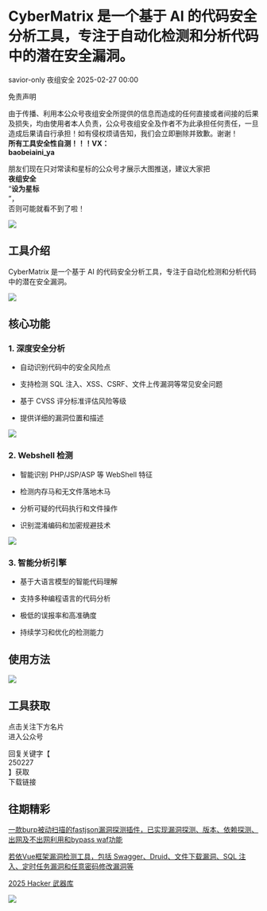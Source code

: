#  CyberMatrix 是一个基于 AI 的代码安全分析工具，专注于自动化检测和分析代码中的潜在安全漏洞。   
savior-only  夜组安全   2025-02-27 00:00  
  
免责声明  
  
由于传播、利用本公众号夜组安全所提供的信息而造成的任何直接或者间接的后果及损失，均由使用者本人负责，公众号夜组安全及作者不为此承担任何责任，一旦造成后果请自行承担！如有侵权烦请告知，我们会立即删除并致歉。谢谢！  
**所有工具安全性自测！！！VX：**  
**baobeiaini_ya**  
  
朋友们现在只对常读和星标的公众号才展示大图推送，建议大家把  
**夜组安全**  
“**设为星标**  
”，  
否则可能就看不到了啦！  
  
  
![](https://mmbiz.qpic.cn/sz_mmbiz_png/icZ1W9s2Jp2WrOMH4AFgkSfEFMOvvFuVKmDYdQjwJ9ekMm4jiasmWhBicHJngFY1USGOZfd3Xg4k3iamUOT5DcodvA/640?wx_fmt=png&from=appmsg "")  
  
## 工具介绍  
  
CyberMatrix 是一个基于 AI 的代码安全分析工具，专注于自动化检测和分析代码中的潜在安全漏洞。  
  
![](https://mmbiz.qpic.cn/sz_mmbiz_png/icZ1W9s2Jp2VicibkTl6nSC1chaX4SWVXjAukv88o3HPFt9nrVAdQL1V32C7jZicwfXVxS14mwCTUMormDEpwl33UA/640?wx_fmt=png&from=appmsg "")  
## 核心功能  
### 1. 深度安全分析  
- 自动识别代码中的安全风险点  
  
- 支持检测 SQL 注入、XSS、CSRF、文件上传漏洞等常见安全问题  
  
- 基于 CVSS 评分标准评估风险等级  
  
- 提供详细的漏洞位置和描述  
  
![](https://mmbiz.qpic.cn/sz_mmbiz_png/icZ1W9s2Jp2VicibkTl6nSC1chaX4SWVXjA7WqpicmniavEjKVUMINT6BjVI1A1A71lXpvH2uHvsvs7mpoll1niaSMdw/640?wx_fmt=png&from=appmsg "")  
### 2. Webshell 检测  
- 智能识别 PHP/JSP/ASP 等 WebShell 特征  
  
- 检测内存马和无文件落地木马  
  
- 分析可疑的代码执行和文件操作  
  
- 识别混淆编码和加密规避技术  
  
![](https://mmbiz.qpic.cn/sz_mmbiz_png/icZ1W9s2Jp2VicibkTl6nSC1chaX4SWVXjAibaWxPlJHAc3JL7DWuzODsv7gWgPiaYA8Y7Mm1lSUk9bReEF5M9IjbCQ/640?wx_fmt=png&from=appmsg "")  
### 3. 智能分析引擎  
- 基于大语言模型的智能代码理解  
  
- 支持多种编程语言的代码分析  
  
- 极低的误报率和高准确度  
  
- 持续学习和优化的检测能力  
  
## 使用方法  
  
![](https://mmbiz.qpic.cn/sz_mmbiz_png/icZ1W9s2Jp2VicibkTl6nSC1chaX4SWVXjA2KiaLM56khHO9eGZGFEyvqxwXiagxViaB0fsZHWpu5ldRJLL9RO2w4vNw/640?wx_fmt=png&from=appmsg "")  
  
  
## 工具获取  
  
  
  
点击关注下方名片  
进入公众号  
  
回复关键字【  
250227  
】获取  
下载链接  
  
  
  
## 往期精彩  
  
  
[一款burp被动扫描的fastjson漏洞探测插件，已实现漏洞探测、版本、依赖探测、出网及不出网利用和bypass waf功能](http://mp.weixin.qq.com/s?__biz=Mzk0ODM0NDIxNQ==&mid=2247493674&idx=1&sn=5f17b83dbc58f4218ebb471f8af8da9b&chksm=c36bacd2f41c25c4988ed2fc69d4eaa9df17138df791f88bc9799f4282d4fdee44d861aa0756&scene=21#wechat_redirect)  
  
  
[若依Vue框架漏洞检测工具，包括 Swagger、Druid、文件下载漏洞、SQL 注入、定时任务漏洞和任意密码修改漏洞等](http://mp.weixin.qq.com/s?__biz=Mzk0ODM0NDIxNQ==&mid=2247493669&idx=1&sn=6353de2be07d6df35f13eec5d374d854&chksm=c36bacddf41c25cbbcd5c8ede1a1975226913124d8defd98ff27750cf5aae7c3d1d8938f1731&scene=21#wechat_redirect)  
  
  
[2025 Hacker 武器库](http://mp.weixin.qq.com/s?__biz=Mzk0ODM0NDIxNQ==&mid=2247493636&idx=1&sn=43ecd940439a7d398cb1bab05812de66&chksm=c36bacfcf41c25eadbb63ba7bc8e671faadb528fbef248020de022823081ecd2f04c51d1bf81&scene=21#wechat_redirect)  
  
  
![](https://mmbiz.qpic.cn/mmbiz_png/OAmMqjhMehrtxRQaYnbrvafmXHe0AwWLr2mdZxcg9wia7gVTfBbpfT6kR2xkjzsZ6bTTu5YCbytuoshPcddfsNg/640?wx_fmt=other&wxfrom=5&wx_lazy=1&wx_co=1&random=0.8399406679299557&tp=webp "")  
  
